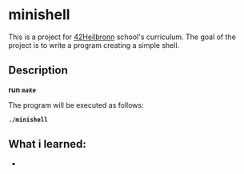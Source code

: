 # minishell
This is a project for [42Heilbronn](https://www.42heilbronn.de/en/curriculum/) school's curriculum.
The goal of the project is to write a program creating a simple shell.

## Description
**run _`make`_**

The program will be executed as follows:

__`./minishell`__


## What i learned:
+ 
